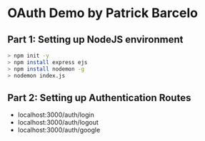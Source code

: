# OAuth Demo by Patrick Barcelo

## Part 1: Setting up NodeJS environment
```bash
> npm init -y
> npm install express ejs
> npm install nodemon -g
> nodemon index.js
```

## Part 2: Setting up Authentication Routes
* localhost:3000/auth/login
* localhost:3000/auth/logout
* localhost:3000/auth/google